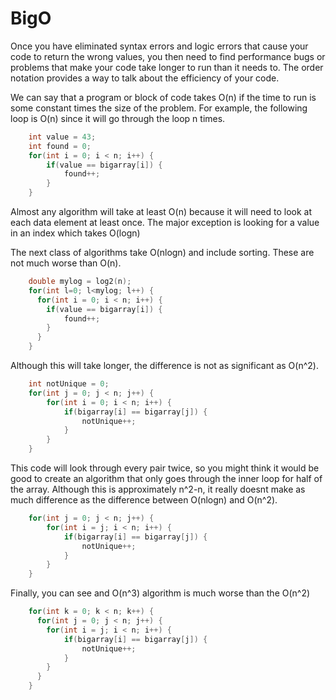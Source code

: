 # BigO
Once you have eliminated syntax errors and logic errors that cause your code to return the wrong values, you then need to find performance bugs or problems that make your code take longer to run than it needs to.  The order notation provides a way to talk about the efficiency of your code.

We can say that a program or block of code takes O(n) if the time to run is some constant times the size of the problem.  For example, the following loop is O(n) since it will go through the loop n times.
```c++
    int value = 43;
    int found = 0;
    for(int i = 0; i < n; i++) {
        if(value == bigarray[i]) {
            found++;
        }
    }
```
Almost any algorithm will take at least O(n) because it will need to look at each data element at least once.  The major exception is looking for a value in an index which takes O(logn)

The next class of algorithms take O(nlogn) and include sorting.  These are not much worse than O(n).
```c++
    double mylog = log2(n);
    for(int l=0; l<mylog; l++) {
      for(int i = 0; i < n; i++) {
        if(value == bigarray[i]) {
            found++;
        }
      }
    }
```
Although this will take longer, the difference is not as significant as O(n^2).
```c++
    int notUnique = 0;
    for(int j = 0; j < n; j++) {
        for(int i = 0; i < n; i++) {
            if(bigarray[i] == bigarray[j]) {
                notUnique++;
            }
        }
    }
```
This code will look through every pair twice, so you might think it would be good to create an algorithm that only goes through the inner loop for half of the array.  Although this is approximately n^2-n, it really doesnt make as much difference as the difference between O(nlogn) and O(n^2).
```c++
    for(int j = 0; j < n; j++) {
        for(int i = j; i < n; i++) {
            if(bigarray[i] == bigarray[j]) {
                notUnique++;
            }
        }
    }
```
Finally, you can see and O(n^3) algorithm is much worse than the O(n^2)
```c++
    for(int k = 0; k < n; k++) {
      for(int j = 0; j < n; j++) {
        for(int i = j; i < n; i++) {
            if(bigarray[i] == bigarray[j]) {
                notUnique++;
            }
        }
      }
    }
```
